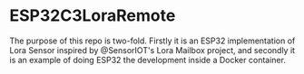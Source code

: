 # ESP32C3LoraRemote

The purpose of this repo is two-fold. Firstly it is an ESP32 implementation of Lora Sensor inspired by @SensorIOT's Lora Mailbox project, and secondly it is an example of doing ESP32 the development inside a Docker container.
